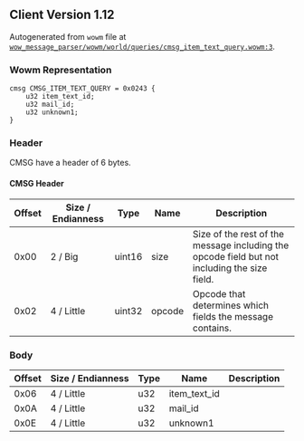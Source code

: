 ## Client Version 1.12

Autogenerated from `wowm` file at [`wow_message_parser/wowm/world/queries/cmsg_item_text_query.wowm:3`](https://github.com/gtker/wow_messages/tree/main/wow_message_parser/wowm/world/queries/cmsg_item_text_query.wowm#L3).

### Wowm Representation
```rust,ignore
cmsg CMSG_ITEM_TEXT_QUERY = 0x0243 {
    u32 item_text_id;
    u32 mail_id;
    u32 unknown1;
}
```
### Header
CMSG have a header of 6 bytes.

#### CMSG Header
| Offset | Size / Endianness | Type   | Name   | Description |
| ------ | ----------------- | ------ | ------ | ----------- |
| 0x00   | 2 / Big           | uint16 | size   | Size of the rest of the message including the opcode field but not including the size field.|
| 0x02   | 4 / Little        | uint32 | opcode | Opcode that determines which fields the message contains.|
### Body
| Offset | Size / Endianness | Type | Name | Description |
| ------ | ----------------- | ---- | ---- | ----------- |
| 0x06 | 4 / Little | u32 | item_text_id |  |
| 0x0A | 4 / Little | u32 | mail_id |  |
| 0x0E | 4 / Little | u32 | unknown1 |  |

